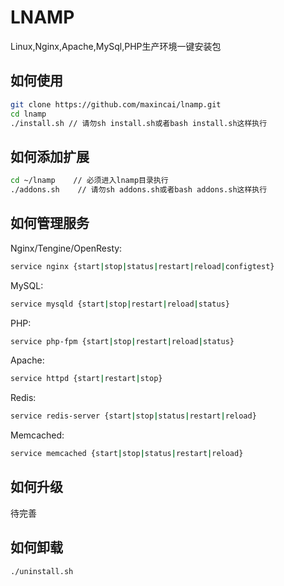 # LNAMP
Linux,Nginx,Apache,MySql,PHP生产环境一键安装包


## 如何使用

```bash
git clone https://github.com/maxincai/lnamp.git
cd lnamp
./install.sh // 请勿sh install.sh或者bash install.sh这样执行
```

## 如何添加扩展

```bash
cd ~/lnamp    // 必须进入lnamp目录执行 
./addons.sh    // 请勿sh addons.sh或者bash addons.sh这样执行

```


## 如何管理服务

Nginx/Tengine/OpenResty:
```bash
service nginx {start|stop|status|restart|reload|configtest}
```
MySQL:
```bash
service mysqld {start|stop|restart|reload|status}
```
PHP:
```bash
service php-fpm {start|stop|restart|reload|status}
```
Apache:
```bash
service httpd {start|restart|stop}
```
Redis:
```bash
service redis-server {start|stop|status|restart|reload}
```
Memcached:
```bash
service memcached {start|stop|status|restart|reload}
```

## 如何升级

待完善

## 如何卸载

```bash
./uninstall.sh
```

